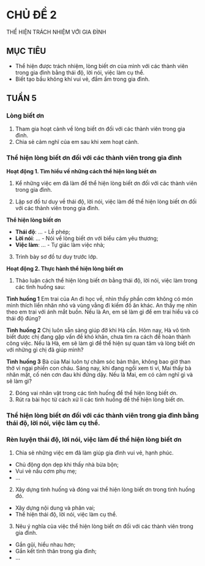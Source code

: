 # CHỦ ĐỀ 2
THỂ HIỆN TRÁCH NHIỆM VỚI GIA ĐÌNH

## MỤC TIÊU

- Thể hiện được trách nhiệm, lòng biết ơn của mình với các thành viên trong gia đình bằng thái độ, lời nói, việc làm cụ thể.
- Biết tạo bầu không khí vui vẻ, đầm ấm trong gia đình.

## TUẦN 5

### Lòng biết ơn

1. Tham gia hoạt cảnh về lòng biết ơn đối với các thành viên trong gia đình.
2. Chia sẻ cảm nghĩ của em sau khi xem hoạt cảnh.

### Thể hiện lòng biết ơn đối với các thành viên trong gia đình

**Hoạt động 1. Tìm hiểu về những cách thể hiện lòng biết ơn**

1. Kể những việc em đã làm để thể hiện lòng biết ơn đối với các thành viên trong gia đình.

2. Lập sơ đồ tư duy về thái độ, lời nói, việc làm để thể hiện lòng biết ơn đối với các thành viên trong gia đình.

**Thể hiện lòng biết ơn**
- **Thái độ**: ... - Lễ phép;
- **Lời nói**: ... - Nói về lòng biết ơn với biểu cảm yêu thương;
- **Việc làm**: ... - Tự giác làm việc nhà;

3. Trình bày sơ đồ tư duy trước lớp.

**Hoạt động 2. Thực hành thể hiện lòng biết ơn**

1. Thảo luận cách thể hiện lòng biết ơn bằng thái độ, lời nói, việc làm trong các tình huống sau:

**Tình huống 1**
Em trai của An đi học về, nhìn thấy phần cơm không có món mình thích liền nhăn nhó và vùng vằng đi kiếm đồ ăn khác. An thấy mẹ nhìn theo em trai với ánh mắt buồn.
Nếu là An, em sẽ làm gì để em trai hiểu và có thái độ đúng?

**Tình huống 2**
Chị luôn sẵn sàng giúp đỡ khi Hà cần. Hôm nay, Hà vô tình biết được chị đang gặp vấn đề khó khăn, chưa tìm ra cách để hoàn thành công việc.
Nếu là Hà, em sẽ làm gì để thể hiện sự quan tâm và lòng biết ơn với những gì chị đã giúp mình?

**Tình huống 3**
Bà của Mai luôn tự chăm sóc bản thân, không bao giờ than thở vì ngại phiền con cháu. Sáng nay, khi đang ngồi xem ti vi, Mai thấy bà nhăn mặt, cố nén cơn đau khi đứng dậy.
Nếu là Mai, em có cảm nghĩ gì và sẽ làm gì?

2. Đóng vai nhân vật trong các tình huống để thể hiện lòng biết ơn.
3. Rút ra bài học từ cách xử lí các tình huống để thể hiện lòng biết ơn.

### Thể hiện lòng biết ơn đối với các thành viên trong gia đình bằng thái độ, lời nói, việc làm cụ thể.

### Rèn luyện thái độ, lời nói, việc làm để thể hiện lòng biết ơn

1. Chia sẻ những việc em đã làm giúp gia đình vui vẻ, hạnh phúc.

- Chủ động dọn dẹp khi thấy nhà bừa bộn;
- Vui vẻ nấu cơm phụ mẹ;
- ...

2. Xây dựng tình huống và đóng vai thể hiện lòng biết ơn trong tình huống đó.

- Xây dựng nội dung và phân vai;
- Thể hiện thái độ, lời nói, việc làm cụ thể.

3. Nêu ý nghĩa của việc thể hiện lòng biết ơn đối với các thành viên trong gia đình.

- Gắn gũi, hiểu nhau hơn;
- Gắn kết tình thân trong gia đình;
- ...
